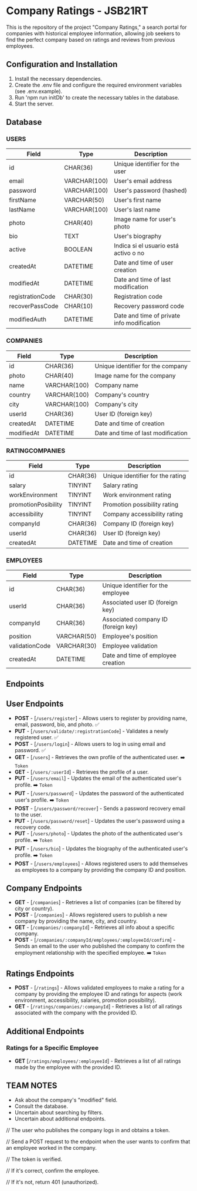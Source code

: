 # Company Ratings - JSB21RT

This is the repository of the project "Company Ratings," a search portal for companies with historical employee information, allowing job seekers to find the perfect company based on ratings and reviews from previous employees.

## Configuration and Installation

1. Install the necessary dependencies.
2. Create the .env file and configure the required environment variables (see .env.example).
3. Run 'npm run initDb' to create the necessary tables in the database.
4. Start the server.

## Database

### USERS

| Field            | Type         | Description                        |
| ---------------- | ------------ | ---------------------------------- |
| id               | CHAR(36)     | Unique identifier for the user     |
| email            | VARCHAR(100) | User's email address               |
| password         | VARCHAR(100) | User's password (hashed)           |
| firstName        | VARCHAR(50)  | User's first name                  |
| lastName         | VARCHAR(100) | User's last name                   |
| photo            | CHAR(40)     | Image name for user's photo        |
| bio              | TEXT         | User's biography                   |
| active           | BOOLEAN      | Indica si el usuario está activo o no|  
| createdAt        | DATETIME     | Date and time of user creation     |
| modifiedAt       | DATETIME     | Date and time of last modification |
| registrationCode | CHAR(30)     | Registration code                  |
| recoverPassCode  | CHAR(10)     | Recovery password code             |
| modifiedAuth     | DATETIME     | Date and time of private info modification     |

### COMPANIES

| Field      | Type         | Description                        |
| ---------- | ------------ | ---------------------------------- |
| id         | CHAR(36)     | Unique identifier for the company  |
| photo      | CHAR(40)     | Image name for the company         |
| name       | VARCHAR(100) | Company name                       |
| country    | VARCHAR(100) | Company's country                  |
| city       | VARCHAR(100) | Company's city                     |
| userId     | CHAR(36)     | User ID (foreign key)              |
| createdAt  | DATETIME     | Date and time of creation          |
| modifiedAt | DATETIME     | Date and time of last modification |

### RATINGCOMPANIES

| Field               | Type     | Description                      |
| ------------------- | -------- | -------------------------------- |
| id                  | CHAR(36) | Unique identifier for the rating |
| salary              | TINYINT  | Salary rating                    |
| workEnvironment     | TINYINT  | Work environment rating          |
| promotionPosibility | TINYINT  | Promotion possibility rating     |
| accessibility       | TINYINT  | Company accessibility rating     |
| companyId           | CHAR(36) | Company ID (foreign key)         |
| userId              | CHAR(36) | User ID (foreign key)            |
| createdAt           | DATETIME | Date and time of creation        |

### EMPLOYEES

| Field     | Type        | Description                         |
| --------- | ----------- | ----------------------------------- |
| id        | CHAR(36)    | Unique identifier for the employee  |
| userId    | CHAR(36)    | Associated user ID (foreign key)    |
| companyId | CHAR(36)    | Associated company ID (foreign key) |
| position  | VARCHAR(50) | Employee's position                 |
| validationCode  | VARCHAR(30) |  Employee validation          |
| createdAt | DATETIME    | Date and time of employee creation  |

## Endpoints

## User Endpoints

-   **POST** - [`/users/register`] - Allows users to register by providing name, email, password, bio, and photo. ✅
-   **PUT** - [`/users/validate/:registrationCode`] - Validates a newly registered user. ✅
-   **POST** - [`/users/login`] - Allows users to log in using email and password. ✅
-   **GET** - [`/users`] - Retrieves the own profile of the authenticated user. ➡️ `Token`
-   **GET** - [`/users/:userId`] - Retrieves the profile of a user.
-   **PUT** - [`/users/email`] - Updates the email of the authenticated user's profile. ➡️ `Token`
-   **PUT** - [`/users/password`] - Updates the password of the authenticated user's profile. ➡️ `Token`
-   **POST** - [`/users/password/recover`] - Sends a password recovery email to the user.
-   **PUT** - [`/users/password/reset`] - Updates the user's password using a recovery code.
-   **PUT** - [`/users/photo`] - Updates the photo of the authenticated user's profile. ➡️ `Token`
-   **PUT** - [`/users/bio`] - Updates the biography of the authenticated user's profile. ➡️ `Token`
-   **POST** - [`/users/employees`] - Allows registered users to add themselves as employees to a company by providing the company ID and position.


## Company Endpoints

-   **GET** - [`/companies`] - Retrieves a list of companies (can be filtered by city or country).
-   **POST** - [`/companies`] - Allows registered users to publish a new company by providing the name, city, and country.
-   **GET** - [`/companies/:companyId`] - Retrieves all info about a specific company.
-   **POST** - [`/companies/:companyId/employees/:employeeId/confirm`] - Sends an email to the user who published the company to confirm the employment relationship with the specified employee. ➡️ `Token`

## Ratings Endpoints

-   **POST** - [`/ratings`] - Allows validated employees to make a rating for a company by providing the employee ID and ratings for aspects (work environment, accessibility, salaries, promotion possibility).
-   **GET** - [`/ratings/companies/:companyId`] - Retrieves a list of all ratings associated with the company with the provided ID.

## Additional Endpoints

### Ratings for a Specific Employee

-   **GET** [`/ratings/employees/:employeeId`] - Retrieves a list of all ratings made by the employee with the provided ID.

## TEAM NOTES

-   Ask about the company's "modified" field.
-   Consult the database.
-   Uncertain about searching by filters.
-   Uncertain about additional endpoints.

// The user who publishes the company logs in and obtains a token.

// Send a POST request to the endpoint when the user wants to confirm that an employee worked in the company.

// The token is verified.

// If it's correct, confirm the employee.

// If it's not, return 401 (unauthorized).
